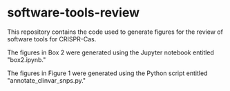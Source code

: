 # software-tools-review
This repository contains the code used to generate figures for the review of software tools for CRISPR-Cas.

The figures in Box 2 were generated using the Jupyter notebook entitled "box2.ipynb."

The figures in Figure 1 were generated using the Python script entitled "annotate_clinvar_snps.py." 
